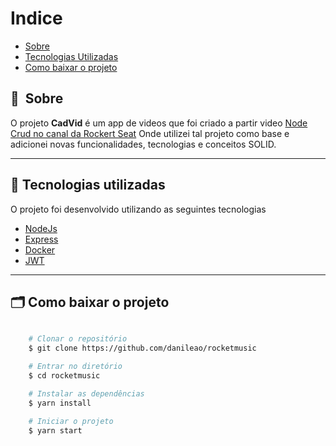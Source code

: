# Indice

- [Sobre](#-sobre)
- [Tecnologias Utilizadas](#-tecnologias-utilizadas)
- [Como baixar o projeto](#-como-baixar-o-projeto)

## 🔖&nbsp; Sobre

O projeto **CadVid** é um app de videos que foi criado a partir video <a href="https://www.youtube.com/watch?v=9AO2hZJsHrs&t=23s"> Node Crud no canal da Rockert Seat</a>
 Onde utilizei tal projeto como base e adicionei novas funcionalidades, tecnologias e conceitos SOLID.

---

## 🚀 Tecnologias utilizadas

O projeto foi desenvolvido utilizando as seguintes tecnologias

- [NodeJs](https://nodejs.org)
- [Express](https://expressjs.com/)
- [Docker](https://www.docker.com/)
- [JWT](https://jwt.io/)

---

## 🗂 Como baixar o projeto

```bash

    # Clonar o repositório
    $ git clone https://github.com/danileao/rocketmusic

    # Entrar no diretório
    $ cd rocketmusic

    # Instalar as dependências
    $ yarn install

    # Iniciar o projeto
    $ yarn start
```
